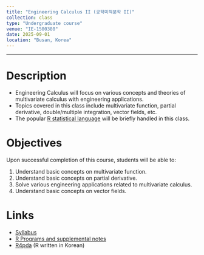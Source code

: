 ```yaml
---
title: "Engineering Calculus II (공학미적분학 II)"
collection: class
type: "Undergraduate course"
venue: "IE-1500380"
date: 2025-09-01
location: "Busan, Korea"
---
```

---

Description
======
+ Engineering Calculus will focus on various concepts and theories of multivariate calculus with engineering applications.
+ Topics covered in this class include
  multivariate function, partial derivative, double/multiple integration, vector fields,  etc.
+ The popular [R statistical language](https://www.r-project.org/) will be briefly handled in this class.

Objectives 
======
Upon successful completion of this course, students will be able to:
1. Understand basic concepts on multivariate function.
1. Understand basic concepts on partial derivative.
1. Solve various engineering applications related to multivariate calculus.
1. Understand basic concepts on vector fields.

Links
======
+ [Syllabus](/files/syllabus/syl-IE-1500380-2025.pdf)
+ [R Programs and supplemental notes](https://github.com/AppliedStat/class/tree/master/Calculus)
+ [R4pda](https://enook.jbnu.ac.kr/16/ch01/01/r4pda.pdf) (R written in Korean)


